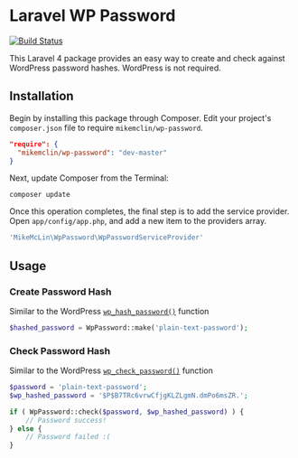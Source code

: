 Laravel WP Password
===================

[![Build Status](https://img.shields.io/travis/mikemclin/laravel-wp-password/master.svg?style=flat-square)](https://travis-ci.org/mikemclin/laravel-wp-password)

This Laravel 4 package provides an easy way to create and check against WordPress password hashes. WordPress is not required.


Installation
------------

Begin by installing this package through Composer. Edit your project's `composer.json` file to require `mikemclin/wp-password`.

```json
"require": {
  "mikemclin/wp-password": "dev-master"
}
```


Next, update Composer from the Terminal:

```shell
composer update
```

Once this operation completes, the final step is to add the service provider. Open `app/config/app.php`, and add a new item to the providers array.

```php
'MikeMcLin\WpPassword\WpPasswordServiceProvider'
```


Usage
-----

### Create Password Hash

Similar to the WordPress [`wp_hash_password()`](http://codex.wordpress.org/Function_Reference/wp_hash_password) function

```php
$hashed_password = WpPassword::make('plain-text-password');
```

### Check Password Hash

Similar to the WordPress [`wp_check_password()`](http://codex.wordpress.org/Function_Reference/wp_check_password) function

```php
$password = 'plain-text-password';
$wp_hashed_password = '$P$B7TRc6vrwCfjgKLZLgmN.dmPo6msZR.';

if ( WpPassword::check($password, $wp_hashed_password) ) {
    // Password success!
} else {
    // Password failed :(
}
```
